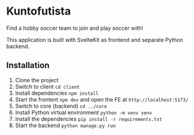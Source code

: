# Kuntofutista

Find a hobby soccer team to join and play soccer with!

This application is built with SvelteKit as frontend and separate Python backend.

## Installation

1. Clone the project
2. Switch to client `cd client`
3. Install dependencies `npm install`
4. Start the frontent `npm dev` and open the FE at `http://localhost:5173/`
5. Switch to core (backend) `cd ../core`
6. Install Python virtual environment `python -m venv venv`
7. Install the dependencies `pip install -r requirements.txt`
8. Start the backend `python manage.py run`
